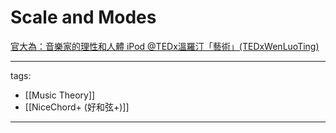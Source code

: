 # Scale and Modes

[官大為：音樂家的理性和人體 iPod @TEDx溫羅汀「藝術」(TEDxWenLuoTing)](https://www.youtube.com/watch?v=hkMLzn6Gjv4)



---
tags:
  - [[Music Theory]]
  - [[NiceChord+ (好和弦+)]]
  
---

